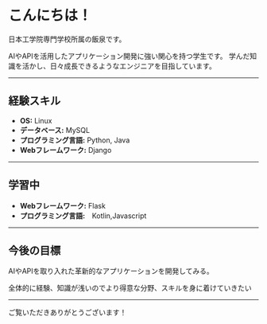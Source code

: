 # こんにちは！

日本工学院専門学校所属の飯泉です。

AIやAPIを活用したアプリケーション開発に強い関心を持つ学生です。
学んだ知識を活かし、日々成長できるようなエンジニアを目指しています。

---

## 経験スキル

* **OS:** Linux
* **データベース:** MySQL
* **プログラミング言語:** Python, Java
* **Webフレームワーク:** Django
---

## 学習中

* **Webフレームワーク:** Flask
* **プログラミング言語:**　Kotlin,Javascript

---

## 今後の目標

AIやAPIを取り入れた革新的なアプリケーションを開発してみる。

全体的に経験、知識が浅いのでより得意な分野、スキルを身に着けていきたい

---

ご覧いただきありがとうございます！
